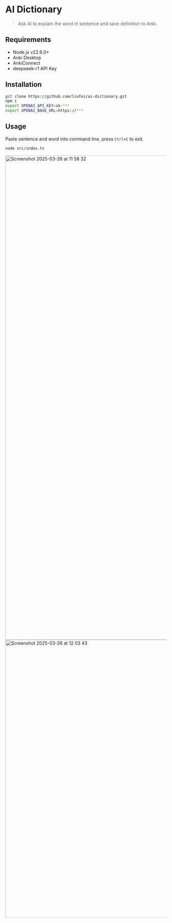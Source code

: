 # AI Dictionary
> Ask AI to explain the word in sentence and save definition to Anki.

## Requirements
- Node.js v22.6.0+
- Anki Desktop
- AnkiConnect
- deepseek-r1 API Key

## Installation

```sh
git clone https://github.com/liufei/ai-dictionary.git
npm i
export OPENAI_API_KEY=sk-***
export OPENAI_BASE_URL=https://***
```

## Usage

Paste sentence and word into command line, press `Ctrl+C` to exit.

```sh
node src/index.ts
```

<img width="1512" alt="Screenshot 2025-03-26 at 11 58 32" src="https://github.com/user-attachments/assets/c2c1d9e9-d543-45c4-a7e9-853045887db0" />
<img width="868" alt="Screenshot 2025-03-26 at 12 03 43" src="https://github.com/user-attachments/assets/16d1f6ac-fbf8-46b1-b7d8-402daffa062e" />
